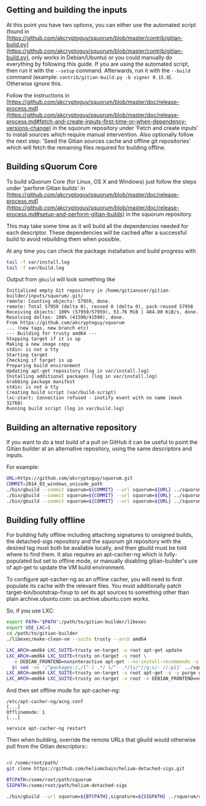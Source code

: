 Getting and building the inputs
--------------------------------

At this point you have two options, you can either use the automated script (found in [https://github.com/akcryptoguy/squorum/blob/master/contrib/gitian-build.py](https://github.com/akcryptoguy/squorum/blob/master/contrib/gitian-build.py), only works in Debian/Ubuntu) or you could manually do everything by following this guide.
If you are using the automated script, then run it with the `--setup` command. Afterwards, run it with the `--build` command (example: `contrib/gitian-build.py -b signer 0.15.0`). Otherwise ignore this.

Follow the instructions in [https://github.com/akcryptoguy/squorum/blob/master/doc/release-process.md](https://github.com/akcryptoguy/squorum/blob/master/doc/release-process.md#fetch-and-create-inputs-first-time-or-when-dependency-versions-change)
in the squorum repository under 'Fetch and create inputs' to install sources which require
manual intervention. Also optionally follow the next step: 'Seed the Gitian sources cache
and offline git repositories' which will fetch the remaining files required for building
offline.

Building sQuorum Core
----------------

To build sQuorum Core (for Linux, OS X and Windows) just follow the steps under 'perform
Gitian builds' in [https://github.com/akcryptoguy/squorum/blob/master/doc/release-process.md](https://github.com/akcryptoguy/squorum/blob/master/doc/release-process.md#setup-and-perform-gitian-builds) in the squorum repository.

This may take some time as it will build all the dependencies needed for each descriptor.
These dependencies will be cached after a successful build to avoid rebuilding them when possible.

At any time you can check the package installation and build progress with

```bash
tail -f var/install.log
tail -f var/build.log
```

Output from `gbuild` will look something like

    Initialized empty Git repository in /home/gitianuser/gitian-builder/inputs/squorum/.git/
    remote: Counting objects: 57959, done.
    remote: Total 57959 (delta 0), reused 0 (delta 0), pack-reused 57958
    Receiving objects: 100% (57959/57959), 53.76 MiB | 484.00 KiB/s, done.
    Resolving deltas: 100% (41590/41590), done.
    From https://github.com/akcryptoguy/squorum
    ... (new tags, new branch etc)
    --- Building for trusty amd64 ---
    Stopping target if it is up
    Making a new image copy
    stdin: is not a tty
    Starting target
    Checking if target is up
    Preparing build environment
    Updating apt-get repository (log in var/install.log)
    Installing additional packages (log in var/install.log)
    Grabbing package manifest
    stdin: is not a tty
    Creating build script (var/build-script)
    lxc-start: Connection refused - inotify event with no name (mask 32768)
    Running build script (log in var/build.log)

Building an alternative repository
-----------------------------------

If you want to do a test build of a pull on GitHub it can be useful to point
the Gitian builder at an alternative repository, using the same descriptors
and inputs.

For example:
```bash
URL=https://github.com/akcryptoguy/squorum.git
COMMIT=2014_03_windows_unicode_path
./bin/gbuild --commit squorum=${COMMIT} --url squorum=${URL} ../squorum/contrib/gitian-descriptors/gitian-linux.yml
./bin/gbuild --commit squorum=${COMMIT} --url squorum=${URL} ../squorum/contrib/gitian-descriptors/gitian-win.yml
./bin/gbuild --commit squorum=${COMMIT} --url squorum=${URL} ../squorum/contrib/gitian-descriptors/gitian-osx.yml
```

Building fully offline
-----------------------

For building fully offline including attaching signatures to unsigned builds, the detached-sigs repository
and the squorum git repository with the desired tag must both be available locally, and then gbuild must be
told where to find them. It also requires an apt-cacher-ng which is fully-populated but set to offline mode, or
manually disabling gitian-builder's use of apt-get to update the VM build environment.

To configure apt-cacher-ng as an offline cacher, you will need to first populate its cache with the relevant
files. You must additionally patch target-bin/bootstrap-fixup to set its apt sources to something other than
plain archive.ubuntu.com: us.archive.ubuntu.com works.

So, if you use LXC:

```bash
export PATH="$PATH":/path/to/gitian-builder/libexec
export USE_LXC=1
cd /path/to/gitian-builder
./libexec/make-clean-vm --suite trusty --arch amd64

LXC_ARCH=amd64 LXC_SUITE=trusty on-target -u root apt-get update
LXC_ARCH=amd64 LXC_SUITE=trusty on-target -u root \
  -e DEBIAN_FRONTEND=noninteractive apt-get --no-install-recommends -y install \
  $( sed -ne '/^packages:/,/[^-] .*/ {/^- .*/{s/"//g;s/- //;p}}' ../squorum/contrib/gitian-descriptors/*|sort|uniq )
LXC_ARCH=amd64 LXC_SUITE=trusty on-target -u root apt-get -q -y purge grub
LXC_ARCH=amd64 LXC_SUITE=trusty on-target -u root -e DEBIAN_FRONTEND=noninteractive apt-get -y dist-upgrade
```

And then set offline mode for apt-cacher-ng:

```
/etc/apt-cacher-ng/acng.conf
[...]
Offlinemode: 1
[...]

service apt-cacher-ng restart
```

Then when building, override the remote URLs that gbuild would otherwise pull from the Gitian descriptors::
```bash

cd /some/root/path/
git clone https://github.com/heliumchain/helium-detached-sigs.git

BTCPATH=/some/root/path/squorum
SIGPATH=/some/root/path/helium-detached-sigs

./bin/gbuild --url squorum=${BTCPATH},signature=${SIGPATH} ../squorum/contrib/gitian-descriptors/gitian-win-signer.yml
```

